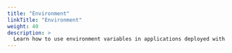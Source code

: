 ```yaml
---
title: "Environment"
linkTitle: "Environment"
weight: 40
description: >
  Learn how to use environment variables in applications deployed with Kf.
---
```

